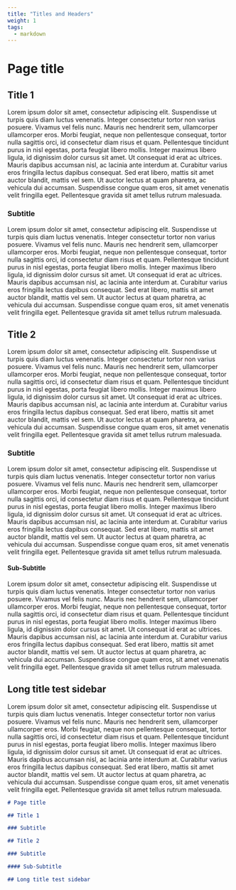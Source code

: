 ```yaml
---
title: "Titles and Headers"
weight: 1
tags:
  - markdown
---
```


# Page title

## Title 1

Lorem ipsum dolor sit amet, consectetur adipiscing elit. Suspendisse ut turpis quis diam luctus venenatis. Integer consectetur tortor non varius posuere. Vivamus vel felis nunc. Mauris nec hendrerit sem, ullamcorper ullamcorper eros. Morbi feugiat, neque non pellentesque consequat, tortor nulla sagittis orci, id consectetur diam risus et quam. Pellentesque tincidunt purus in nisl egestas, porta feugiat libero mollis. Integer maximus libero ligula, id dignissim dolor cursus sit amet. Ut consequat id erat ac ultrices. Mauris dapibus accumsan nisl, ac lacinia ante interdum at. Curabitur varius eros fringilla lectus dapibus consequat. Sed erat libero, mattis sit amet auctor blandit, mattis vel sem. Ut auctor lectus at quam pharetra, ac vehicula dui accumsan. Suspendisse congue quam eros, sit amet venenatis velit fringilla eget. Pellentesque gravida sit amet tellus rutrum malesuada. 

### Subtitle

Lorem ipsum dolor sit amet, consectetur adipiscing elit. Suspendisse ut turpis quis diam luctus venenatis. Integer consectetur tortor non varius posuere. Vivamus vel felis nunc. Mauris nec hendrerit sem, ullamcorper ullamcorper eros. Morbi feugiat, neque non pellentesque consequat, tortor nulla sagittis orci, id consectetur diam risus et quam. Pellentesque tincidunt purus in nisl egestas, porta feugiat libero mollis. Integer maximus libero ligula, id dignissim dolor cursus sit amet. Ut consequat id erat ac ultrices. Mauris dapibus accumsan nisl, ac lacinia ante interdum at. Curabitur varius eros fringilla lectus dapibus consequat. Sed erat libero, mattis sit amet auctor blandit, mattis vel sem. Ut auctor lectus at quam pharetra, ac vehicula dui accumsan. Suspendisse congue quam eros, sit amet venenatis velit fringilla eget. Pellentesque gravida sit amet tellus rutrum malesuada. 

## Title 2

Lorem ipsum dolor sit amet, consectetur adipiscing elit. Suspendisse ut turpis quis diam luctus venenatis. Integer consectetur tortor non varius posuere. Vivamus vel felis nunc. Mauris nec hendrerit sem, ullamcorper ullamcorper eros. Morbi feugiat, neque non pellentesque consequat, tortor nulla sagittis orci, id consectetur diam risus et quam. Pellentesque tincidunt purus in nisl egestas, porta feugiat libero mollis. Integer maximus libero ligula, id dignissim dolor cursus sit amet. Ut consequat id erat ac ultrices. Mauris dapibus accumsan nisl, ac lacinia ante interdum at. Curabitur varius eros fringilla lectus dapibus consequat. Sed erat libero, mattis sit amet auctor blandit, mattis vel sem. Ut auctor lectus at quam pharetra, ac vehicula dui accumsan. Suspendisse congue quam eros, sit amet venenatis velit fringilla eget. Pellentesque gravida sit amet tellus rutrum malesuada. 

### Subtitle

Lorem ipsum dolor sit amet, consectetur adipiscing elit. Suspendisse ut turpis quis diam luctus venenatis. Integer consectetur tortor non varius posuere. Vivamus vel felis nunc. Mauris nec hendrerit sem, ullamcorper ullamcorper eros. Morbi feugiat, neque non pellentesque consequat, tortor nulla sagittis orci, id consectetur diam risus et quam. Pellentesque tincidunt purus in nisl egestas, porta feugiat libero mollis. Integer maximus libero ligula, id dignissim dolor cursus sit amet. Ut consequat id erat ac ultrices. Mauris dapibus accumsan nisl, ac lacinia ante interdum at. Curabitur varius eros fringilla lectus dapibus consequat. Sed erat libero, mattis sit amet auctor blandit, mattis vel sem. Ut auctor lectus at quam pharetra, ac vehicula dui accumsan. Suspendisse congue quam eros, sit amet venenatis velit fringilla eget. Pellentesque gravida sit amet tellus rutrum malesuada. 

#### Sub-Subtitle

Lorem ipsum dolor sit amet, consectetur adipiscing elit. Suspendisse ut turpis quis diam luctus venenatis. Integer consectetur tortor non varius posuere. Vivamus vel felis nunc. Mauris nec hendrerit sem, ullamcorper ullamcorper eros. Morbi feugiat, neque non pellentesque consequat, tortor nulla sagittis orci, id consectetur diam risus et quam. Pellentesque tincidunt purus in nisl egestas, porta feugiat libero mollis. Integer maximus libero ligula, id dignissim dolor cursus sit amet. Ut consequat id erat ac ultrices. Mauris dapibus accumsan nisl, ac lacinia ante interdum at. Curabitur varius eros fringilla lectus dapibus consequat. Sed erat libero, mattis sit amet auctor blandit, mattis vel sem. Ut auctor lectus at quam pharetra, ac vehicula dui accumsan. Suspendisse congue quam eros, sit amet venenatis velit fringilla eget. Pellentesque gravida sit amet tellus rutrum malesuada. 

## Long title test sidebar

Lorem ipsum dolor sit amet, consectetur adipiscing elit. Suspendisse ut turpis quis diam luctus venenatis. Integer consectetur tortor non varius posuere. Vivamus vel felis nunc. Mauris nec hendrerit sem, ullamcorper ullamcorper eros. Morbi feugiat, neque non pellentesque consequat, tortor nulla sagittis orci, id consectetur diam risus et quam. Pellentesque tincidunt purus in nisl egestas, porta feugiat libero mollis. Integer maximus libero ligula, id dignissim dolor cursus sit amet. Ut consequat id erat ac ultrices. Mauris dapibus accumsan nisl, ac lacinia ante interdum at. Curabitur varius eros fringilla lectus dapibus consequat. Sed erat libero, mattis sit amet auctor blandit, mattis vel sem. Ut auctor lectus at quam pharetra, ac vehicula dui accumsan. Suspendisse congue quam eros, sit amet venenatis velit fringilla eget. Pellentesque gravida sit amet tellus rutrum malesuada. 

```markdown
# Page title

## Title 1

### Subtitle

## Title 2

### Subtitle

#### Sub-Subtitle

## Long title test sidebar
```
